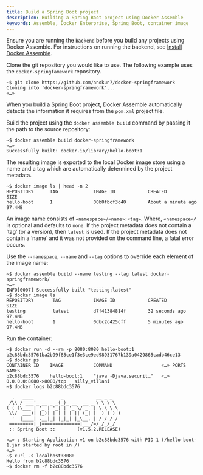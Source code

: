 ```yaml
---
title: Build a Spring Boot project
description: Building a Spring Boot project using Docker Assemble
keywords: Assemble, Docker Enterprise, Spring Boot, container image
---
```


Ensure you are running the `backend` before you build any projects using Docker Assemble. For instructions on running the backend, see [Install Docker Assemble](/assemble/install).

Clone the git repository you would like to use. The following example uses the `docker-springfamework` repository.

```
~$ git clone https://github.com/anokun7/docker-springframework
Cloning into 'docker-springframework'...
«…»
```
When you build a Spring Boot project, Docker Assemble automatically detects the information it requires from the `pom.xml` project file.

Build the project using the `docker assemble build` command by passing it the path to the source repository:

```
~$ docker assemble build docker-springframework
«…»
Successfully built: docker.io/library/hello-boot:1
```
The resulting image is exported to the local Docker image store using a name and a tag which are automatically determined by the project metadata.

```
~$ docker image ls | head -n 2
REPOSITORY      TAG             IMAGE ID            CREATED           SIZE
hello-boot      1               00b0fbcf3c40        About a minute ago   97.4MB
```

An image name consists of `«namespace»/«name»:«tag»`. Where, `«namespace»/` is optional and defaults to `none`. If the project metadata does not contain a ‘tag’ (or a version), then `latest` is used. If the project metadata does not contain a ‘name’ and it was not provided on the command line, a fatal error occurs.

Use the `--namespace`, `--name` and `--tag` options to override each element of the image name:

```
~$ docker assemble build --name testing --tag latest docker-springframework/
«…»
INFO[0007] Successfully built "testing:latest"
~$ docker image ls
REPOSITORY       TAG            IMAGE ID            CREATED             SIZE
testing          latest         d7f41384814f        32 seconds ago      97.4MB
hello-boot       1              0dbc2c425cff        5 minutes ago       97.4MB
```

Run the container:

```
~$ docker run -d --rm -p 8080:8080 hello-boot:1
b2c88bdc35761ba2b99f85ce1f3e3ce9ed98931767b139a0429865cadb46ce13
~$ docker ps
CONTAINER ID    IMAGE           COMMAND                  «…» PORTS                    NAMES
b2c88bdc3576    hello-boot:1    "java -Djava.securit…"   «…» 0.0.0.0:8080->8080/tcp   silly_villani
~$ docker logs b2c88bdc3576

  .   ____          _            __ _ _
 /\\ / ___'_ __ _ _(_)_ __  __ _ \ \ \ \
( ( )\___ | '_ | '_| | '_ \/ _` | \ \ \ \
 \\/  ___)| |_)| | | | | || (_| |  ) ) ) )
  '  |____| .__|_| |_|_| |_\__, | / / / /
 =========|_|==============|___/=/_/_/_/
 :: Spring Boot ::        (v1.5.2.RELEASE)

«…» : Starting Application v1 on b2c88bdc3576 with PID 1 (/hello-boot-1.jar started by root in /)
«…»
~$ curl -s localhost:8080
Hello from b2c88bdc3576
~$ docker rm -f b2c88bdc3576
```